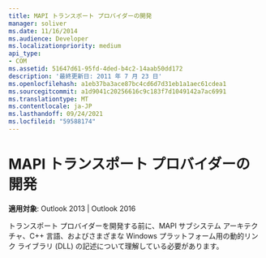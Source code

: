 ```yaml
---
title: MAPI トランスポート プロバイダーの開発
manager: soliver
ms.date: 11/16/2014
ms.audience: Developer
ms.localizationpriority: medium
api_type:
- COM
ms.assetid: 51647d61-95fd-4ded-b4c2-14aab50dd172
description: '最終更新日: 2011 年 7 月 23 日'
ms.openlocfilehash: a1eb37ba3ace87bc4cd6d7d31eb1a1aec61cdea1
ms.sourcegitcommit: a1d9041c20256616c9c183f7d1049142a7ac6991
ms.translationtype: MT
ms.contentlocale: ja-JP
ms.lasthandoff: 09/24/2021
ms.locfileid: "59588174"
---
```

# <a name="developing-a-mapi-transport-provider"></a>MAPI トランスポート プロバイダーの開発

  
  
**適用対象**: Outlook 2013 | Outlook 2016 
  
トランスポート プロバイダーを開発する前に、MAPI サブシステム アーキテクチャ、C++ 言語、およびさまざまな Windows プラットフォーム用の動的リンク ライブラリ (DLL) の記述について理解している必要があります。
  

